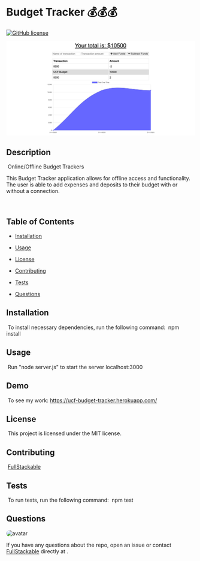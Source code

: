 # Budget Tracker 💰💰💰
[![GitHub license](https://img.shields.io/badge/license-MIT-blue.svg)](https://github.com/FullStackable)

![FullStackable](budget.png)

## Description
​
Online/Offline Budget Trackers

This Budget Tracker application allows for offline access and functionality. The user is able to add expenses and deposits to their budget with or without a connection.

​
## Table of Contents
* [Installation](#installation) 
 
* [Usage](#usage) 
 
* [License](#license) 
 
* [Contributing](#contributing) 
 
* [Tests](#tests) 
 
* [Questions](#questions) 

## Installation
​
To install necessary dependencies, run the following command:
​
npm install
​
## Usage
​
Run "node server.js" to start the server localhost:3000
​

## Demo
​
To see my work: https://ucf-budget-tracker.herokuapp.com/


## License
​
This project is licensed under the MIT license.
  
## Contributing
​
[FullStackable]('https://github.com/FullStackable') 

## Tests
​
To run tests, run the following command:
​
npm test
​
## Questions
​
<img src="https://avatars1.githubusercontent.com/u/7883863?v=4" alt="avatar" style="border-radius: 16px" width="30" />

If you have any questions about the repo, open an issue or contact [FullStackable](https://github.com/FullStackable) directly at .

